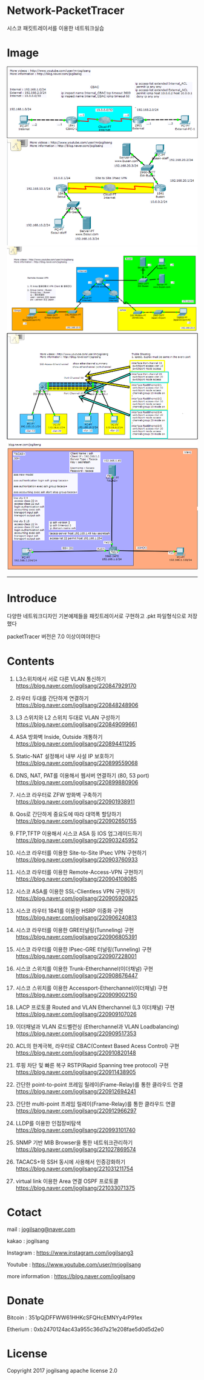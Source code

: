 # Network-PacketTracer
시스코 패킷트레이서를 이용한 네트워크실습

Image
=============

![Alt text](/network/packetTracer/[ACL]/1.png)
![Alt text](/network/packetTracer/[VPN]/[Site-to-Site-router]/11.png)
![Alt text](/network/packetTracer/[VPN]/[Remote-Access-router]/busan7.png)
![Alt text](/network/packetTracer/[Etherchenel]/스위치액세스-이더채널/3.png)
![Alt text](/network/packetTracer/[tacacs]/tacacs_image.png)

<hr/>

Introduce
=============

다양한 네트워크디자인 기본예제들을 패킷트레이서로 구현하고
.pkt 파일형식으로 저장했다

packetTracer 버전은 7.0 이상이여야한다

Contents
=============

1. L3스위치에서 서로 다른 VLAN 통신하기
https://blog.naver.com/jogilsang/220847929170

2. 라우터 두대를 간단하게 연결하기
https://blog.naver.com/jogilsang/220848248906

1. L3 스위치와 L2 스위치 두대로 VLAN 구성하기
https://blog.naver.com/jogilsang/220849099661

1. ASA 방화벽 Inside, Outside 개통하기
https://blog.naver.com/jogilsang/220894411295

1. Static-NAT 설정해서 내부 사설 IP 보호하기
https://blog.naver.com/jogilsang/220899559068

1. DNS, NAT, PAT를 이용해서 웹서버 연결하기 (80, 53 port)
https://blog.naver.com/jogilsang/220899880906

1. 시스코 라우터로 ZFW 방화벽 구축하기
https://blog.naver.com/jogilsang/220901938911

1. Qos로 간단하게 중요도에 따라 대역폭 할당하기
https://blog.naver.com/jogilsang/220902650155

1. FTP,TFTP 이용해서 시스코 ASA 등 IOS 업그레이드하기
https://blog.naver.com/jogilsang/220903245952

1. 시스코 라우터를 이용한 Site-to-Site IPsec VPN 구현하기
https://blog.naver.com/jogilsang/220903760933

1. 시스코 라우터를 이용한 Remote-Access-VPN 구현하기
https://blog.naver.com/jogilsang/220904108085

1. 시스코 ASA를 이용한 SSL-Clientless VPN 구현하기
https://blog.naver.com/jogilsang/220905920825

1. 시스코 라우터 1841를 이용한 HSRP 이중화 구현
https://blog.naver.com/jogilsang/220906240813

1. 시스코 라우터를 이용한 GRE터널링(Tunneling) 구현
https://blog.naver.com/jogilsang/220906805391
	
1. 시스코 라우터를 이용한 IPsec-GRE 터널링(Tunneling) 구현
https://blog.naver.com/jogilsang/220907228001

1. 시스코 스위치를 이용한 Trunk-Etherchannel(이더채널) 구현
https://blog.naver.com/jogilsang/220908676447

1. 시스코 스위치를 이용한 Accessport-Etherchannel(이더채널) 구현
https://blog.naver.com/jogilsang/220909002150

1. LACP 프로토콜 Routed and VLAN Etherchannel (L3 이더채널) 구현
https://blog.naver.com/jogilsang/220909107026

1. 이더채널과 VLAN 로드벨런싱 (Etherchannel과 VLAN Loadbalancing)
https://blog.naver.com/jogilsang/220909517353
	
1. ACL의 한계극복, 라우터로 CBAC(Context Based Acess Control) 구현
https://blog.naver.com/jogilsang/220910820148

1. 루핑 차단 및 빠른 복구 RSTP(Rapid Spanning tree protocol) 구현
https://blog.naver.com/jogilsang/220911438905

1. 간단한 point-to-point 프레임 릴레이(Frame-Relay)를 통한 클라우드 연결
https://blog.naver.com/jogilsang/220912694241

1. 간단한 multi-point 프레임 릴레이(Frame-Relay)를 통한 클라우드 연결
https://blog.naver.com/jogilsang/220912966297

1. LLDP를 이용한 인접장비탐색
https://blog.naver.com/jogilsang/220993101740

1. SNMP 기반 MIB Browser을 통한 네트워크관리하기
https://blog.naver.com/jogilsang/221027869574

1. TACACS+와 SSH 동시에 사용해서 인증강화하기
https://blog.naver.com/jogilsang/221031211754

1. virtual link 이용한 Area 연결 OSPF 프로토콜
https://blog.naver.com/jogilsang/221033071375



Cotact
=============

mail :
jogilsang@naver.com

kakao :
jogilsang

Instagram :
<https://www.instagram.com/jogilsang3>

Youtube :
<https://www.youtube.com/user/mrjogilsang>

more information : 
<https://blog.naver.com/jogilsang>

Donate
=============
Bitcoin : 351pQjDFFWW61HHKcSFQHcEMNYy4rP91ex

Etherium : 0xb2470124ac43a955c36d7a21e208fae5d0d5d2e0

License
=============
Copyright 2017 jogilsang apache license 2.0


